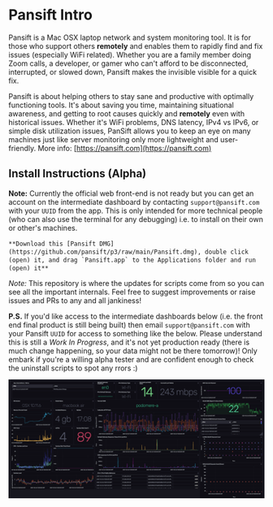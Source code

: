 # Pansift Intro 

Pansift is a Mac OSX laptop network and system monitoring tool. It is for those who support others **remotely** and enables them to rapidly find and fix issues (especially WiFi related). Whether you are a family member doing Zoom calls, a developer, or gamer who can't afford to be disconnected, interrupted, or slowed down, Pansift makes the invisible visible for a quick fix.

Pansift is about helping others to stay sane and productive with optimally functioning tools. It's about saving you time, maintaining situational awareness, and getting to root causes quickly and **remotely** even with historical issues. Whether it's WiFi problems, DNS latency, IPv4 vs IPv6, or simple disk utilization issues, PanSift allows you to keep an eye on many machines just like server monitoring only more lightweight and user-friendly. More info: [https://pansift.com](https://pansift.com) 
 
## Install Instructions (Alpha)

**Note:** Currently the official web front-end is not ready but you can get an account on the intermediate dashboard by contacting `support@pansift.com` with your `UUID` from the app. This is only intended for more technical people (who can also use the terminal for any debugging) i.e. to install on their own or other's machines.

```
**Download this [Pansift DMG](https://github.com/pansift/p3/raw/main/Pansift.dmg), double click (open) it, and drag `Pansift.app` to the Applications folder and run (open) it**
```

*Note:* This repository is where the updates for scripts come from so you can see all the important internals. Feel free to suggest improvements or raise issues and PRs to any and all jankiness!

**P.S.** If you'd like access to the intermediate dashboards below (i.e. the front end final product is still being built) then email `support@pansift.com` with your Pansift `UUID` for access to something like the below. Please understand this is still a _Work In Progress_, and it's not yet production ready (there is much change happening, so your data might not be there tomorrow)! Only embark if you're a willing alpha tester and are confident enough to check the uninstall scripts to spot any rrors :)

![Intermediate Dashboard](https://github.com/pansift/p3/blob/main/Images/publicity_cap_v1.png?raw=true)

